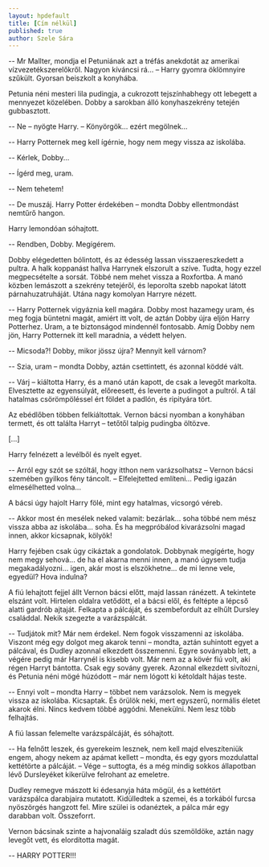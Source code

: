 ```yaml
---
layout: hpdefault
title: [Cím nélkül]
published: true
author: Szele Sára
---
```

-- Mr Mallter, mondja el Petuniának azt a tréfás anekdotát az amerikai vízvezetékszerelőkről. Nagyon kíváncsi rá... – Harry gyomra öklömnyire szűkült. Gyorsan beiszkolt a konyhába. 

Petunia néni mesteri lila pudingja, a cukrozott tejszínhabhegy ott lebegett a mennyezet közelében. Dobby a sarokban álló konyhaszekrény tetején gubbasztott. 

-- Ne – nyögte Harry. – Könyörgök... ezért megölnek... 

-- Harry Potternek meg kell ígérnie, hogy nem megy vissza az iskolába. 

-- Kérlek, Dobby... 

-- Ígérd meg, uram. 

-- Nem tehetem! 

-- De muszáj. Harry Potter érdekében – mondta Dobby ellentmondást nemtűrő hangon. 

Harry lemondóan sóhajtott. 

-- Rendben, Dobby. Megígérem. 

Dobby elégedetten bólintott, és az édesség lassan visszaereszkedett a pultra. A halk koppanást hallva Harrynek elszorult a szíve. Tudta, hogy ezzel megpecsételte a sorsát. Többé nem mehet vissza a Roxfortba. A manó közben lemászott a szekrény tetejéről, és leporolta szebb napokat látott párnahuzatruháját. Utána nagy komolyan Harryre nézett. 

-- Harry Potternek vigyáznia kell magára. Dobby most hazamegy uram, és meg fogja büntetni magát, amiért itt volt, de aztán Dobby újra eljön Harry Potterhez. Uram, a te biztonságod mindennél fontosabb. Amíg Dobby nem jön, Harry Potternek itt kell maradnia, a védett helyen. 

-- Micsoda?! Dobby, mikor jössz újra? Mennyit kell várnom? 

-- Szia, uram – mondta Dobby, aztán csettintett, és azonnal köddé vált. 

-- Várj – kiáltotta Harry, és a manó után kapott, de csak a levegőt markolta. Elvesztette az egyensúlyát, előreesett, és leverte a pudingot a pultról. A tál hatalmas csörömpöléssel ért földet a padlón, és ripityára tört. 

Az ebédlőben többen felkiáltottak. Vernon bácsi nyomban a konyhában termett, és ott találta Harryt – tetőtől talpig pudingba öltözve. 

 

[...]  

 

Harry felnézett a levélből és nyelt egyet. 

-- Arról egy szót se szóltál, hogy itthon nem varázsolhatsz – Vernon bácsi szemében gyilkos fény táncolt. – Elfelejtetted említeni... Pedig igazán elmesélhetted volna... 

A bácsi úgy hajolt Harry fölé, mint egy hatalmas, vicsorgó véreb. 

-- Akkor most én mesélek neked valamit: bezárlak... soha többé nem mész vissza abba az iskolába... soha. És ha megpróbálod kivarázsolni magad innen, akkor kicsapnak, kölyök! 

Harry fejében csak úgy cikáztak a gondolatok. Dobbynak megígérte, hogy nem megy sehová... de ha el akarna menni innen, a manó úgysem tudja megakadályozni... igen, akár most is elszökhetne... de mi lenne vele, egyedül? Hova indulna? 

A fiú lehajtott fejjel állt Vernon bácsi előtt, majd lassan ránézett. A tekintete elszánt volt. Hirtelen oldalra vetődött, el a bácsi elől, és feltépte a lépcső alatti gardrób ajtaját. Felkapta a pálcáját, és szembefordult az elhűlt Dursley családdal. Nekik szegezte a varázspálcát. 

-- Tudjátok mit? Már nem érdekel. Nem fogok visszamenni az iskolába. Viszont még egy dolgot meg akarok tenni – mondta, aztán suhintott egyet a pálcával, és Dudley azonnal elkezdett összemenni. Egyre soványabb lett, a végére pedig már Harrynél is kisebb volt. Már nem az a kövér fiú volt, aki régen Harryt bántotta. Csak egy sovány gyerek. Azonnal elkezdett sivítozni, és Petunia néni mögé húzódott – már nem lógott ki kétoldalt hájas teste. 

-- Ennyi volt – mondta Harry – többet nem varázsolok. Nem is megyek vissza az iskolába. Kicsaptak. És örülök neki, mert egyszerű, normális életet akarok élni. Nincs kedvem többé aggódni. Menekülni. Nem lesz több felhajtás. 

A fiú lassan felemelte varázspálcáját, és sóhajtott. 

-- Ha felnőtt leszek, és gyerekeim lesznek, nem kell majd elveszíteniük engem, ahogy nekem az apámat kellett – mondta, és egy gyors mozdulattal kettétörte a pálcáját. – Vége – suttogta, és a még mindig sokkos állapotban lévő Dursleyéket kikerülve felrohant az emeletre. 

Dudley remegve mászott ki édesanyja háta mögül, és a kettétört varázspálca darabjaira mutatott. Kidülledtek a szemei, és a torkából furcsa nyöszörgés hangzott fel. Mire szülei is odanéztek, a pálca már egy darabban volt. Összeforrt. 

Vernon bácsinak szinte a hajvonaláig szaladt dús szemöldöke, aztán nagy levegőt vett, és elordította magát. 

-- HARRY POTTER!!!